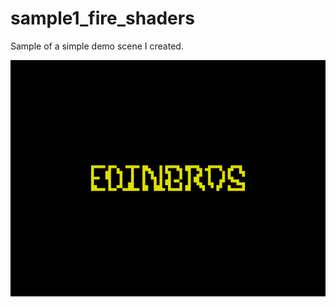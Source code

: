 # sample1_fire_shaders
Sample of a simple demo scene I created.

[![Watch the sample Edinbros demo scene 1](edinbros.png)](https://www.youtube.com/watch?v=_bamoPnVUlc)